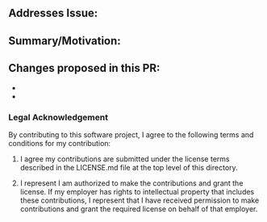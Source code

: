 ## Addresses Issue: 


## Summary/Motivation:


## Changes proposed in this PR:
-
-

### Legal Acknowledgement

By contributing to this software project, I agree to the following terms and conditions for my contribution:

1. I agree my contributions are submitted under the license terms described in the LICENSE.md file
   at the top level of this directory.

2. I represent I am authorized to make the contributions and grant the license. If my employer has
   rights to intellectual property that includes these contributions, I represent that I have
   received permission to make contributions and grant the required license on behalf of that
   employer.
